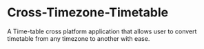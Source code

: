 # Cross-Timezone-Timetable
A Time-table cross platform application that allows user to convert timetable from any timezone to another with ease.
